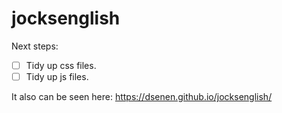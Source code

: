 # jocksenglish

Next steps:

- [ ] Tidy up css files.
- [ ] Tidy up js files.

It also can be seen here: https://dsenen.github.io/jocksenglish/
